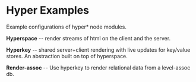 # Hyper Examples #
Example configurations of hyper* node modules.

**Hyperspace** -- render streams of html on the client and the server.

**Hyperkey** -- shared server+client rendering with live updates for key/value stores. An abstraction built on top of hyperspace.

**Render-assoc** -- Use hyperkey to render relational data from a level-assoc db.

